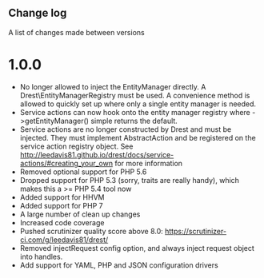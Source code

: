 
Change log
-----------

A list of changes made between versions

# 1.0.0

- No longer allowed to inject the EntityManager directly. A Drest\EntityManagerRegistry must be used. A convenience method is allowed to quickly set up where only a single entity manager is needed.
- Service actions can now hook onto the entity manager registry where ->getEntityManager() simple returns the default.
- Service actions are no longer constructed by Drest and must be injected. They must implement AbstractAction and be registered on the service action registry object. See http://leedavis81.github.io/drest/docs/service-actions/#creating_your_own for more information
- Removed optional support for PHP 5.6
- Dropped support for PHP 5.3 (sorry, traits are really handy), which makes this a >= PHP 5.4 tool now
- Added support for HHVM
- Added support for PHP 7
- A large number of clean up changes
- Increased code coverage
- Pushed scrutinizer quality score above 8.0: https://scrutinizer-ci.com/g/leedavis81/drest/
- Removed injectRequest config option, and always inject request object into handles. 
- Add support for YAML, PHP and JSON configuration drivers